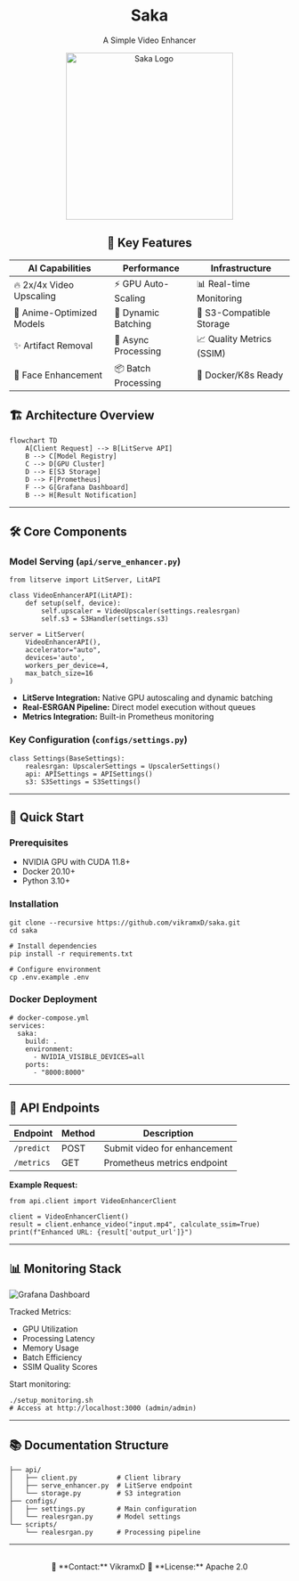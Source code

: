 
<div align='center'>

# Saka  
 A Simple Video Enhancer 

<img src="https://pplx-res.cloudinary.com/image/upload/v1738005540/user_uploads/NmCTpsdXUngkQDQ/Ideogram-V2-Image.jpg" alt="Saka Logo" width="300"/>

</div>

<div align = 'center'>

    
## 🚀 Key Features

| **AI Capabilities**          | **Performance**              | **Infrastructure**        |
|-------------------------------|-------------------------------|----------------------------|
| 🔥 2x/4x Video Upscaling      | ⚡ GPU Auto-Scaling           | 📊 Real-time Monitoring    |
| 🎨 Anime-Optimized Models     | 🚀 Dynamic Batching           | 🔐 S3-Compatible Storage   |
| ✨ Artifact Removal           | 🔄 Async Processing           | 📈 Quality Metrics (SSIM)  |
| 🤖 Face Enhancement           | 📦 Batch Processing           | 🐳 Docker/K8s Ready       |



</div>

## 🏗 Architecture Overview

```
flowchart TD
    A[Client Request] --> B[LitServe API]
    B --> C[Model Registry]
    C --> D[GPU Cluster]
    D --> E[S3 Storage]
    D --> F[Prometheus]
    F --> G[Grafana Dashboard]
    B --> H[Result Notification]
```

---

## 🛠 Core Components

### Model Serving (`api/serve_enhancer.py`)
```
from litserve import LitServer, LitAPI

class VideoEnhancerAPI(LitAPI):
    def setup(self, device):
        self.upscaler = VideoUpscaler(settings.realesrgan)
        self.s3 = S3Handler(settings.s3)

server = LitServer(
    VideoEnhancerAPI(),
    accelerator="auto",
    devices='auto',
    workers_per_device=4,
    max_batch_size=16
)
```
- **LitServe Integration:** Native GPU autoscaling and dynamic batching
- **Real-ESRGAN Pipeline:** Direct model execution without queues
- **Metrics Integration:** Built-in Prometheus monitoring

### Key Configuration (`configs/settings.py`)
```
class Settings(BaseSettings):
    realesrgan: UpscalerSettings = UpscalerSettings()
    api: APISettings = APISettings()
    s3: S3Settings = S3Settings()
```

---

## 🚀 Quick Start

### Prerequisites
- NVIDIA GPU with CUDA 11.8+
- Docker 20.10+
- Python 3.10+

### Installation
```
git clone --recursive https://github.com/vikramxD/saka.git
cd saka

# Install dependencies
pip install -r requirements.txt

# Configure environment
cp .env.example .env
```

### Docker Deployment
```
# docker-compose.yml
services:
  saka:
    build: .
    environment:
      - NVIDIA_VISIBLE_DEVICES=all
    ports:
      - "8000:8000"
```

---

## 📡 API Endpoints

| Endpoint          | Method | Description                     |
|--------------------|--------|---------------------------------|
| `/predict`        | POST   | Submit video for enhancement    |
| `/metrics`        | GET    | Prometheus metrics endpoint     |

**Example Request:**
```
from api.client import VideoEnhancerClient

client = VideoEnhancerClient()
result = client.enhance_video("input.mp4", calculate_ssim=True)
print(f"Enhanced URL: {result['output_url']}")
```

---

## 📊 Monitoring Stack

![Grafana Dashboard](https://placehold.co/800x400/EEE/31343C?text=Saka+Metrics)

Tracked Metrics:
- GPU Utilization
- Processing Latency
- Memory Usage
- Batch Efficiency
- SSIM Quality Scores

Start monitoring:
```
./setup_monitoring.sh
# Access at http://localhost:3000 (admin/admin)
```

---

## 📚 Documentation Structure

```
├── api/
│   ├── client.py          # Client library
│   ├── serve_enhancer.py  # LitServe endpoint
│   └── storage.py         # S3 integration
├── configs/
│   ├── settings.py        # Main configuration
│   └── realesrgan.py      # Model settings
└── scripts/
    └── realesrgan.py      # Processing pipeline
```

---

<div align="center">
  <br>
  📧 **Contact:** VikramxD  
  📄 **License:** Apache 2.0  
</div>
